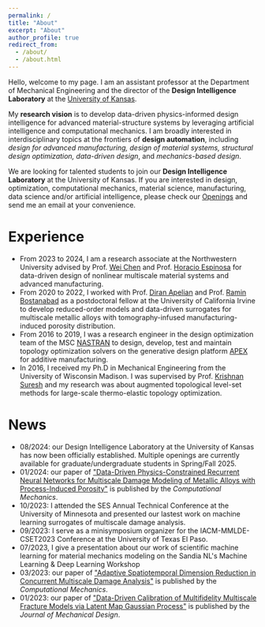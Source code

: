 ```yaml
---
permalink: /
title: "About"
excerpt: "About"
author_profile: true
redirect_from:
  - /about/
  - /about.html
---
```


Hello, welcome to my page. I am an assistant professor at the Department of Mechanical Engineering and the director of the **Design Intelligence Laboratory** at the [University of Kansas](https://me.ku.edu/people/shiguang-deng).

My **research vision** is to develop data-driven physics-informed design intelligence for advanced material-structure systems by leveraging artificial intelligence and computational mechanics.
I am broadly interested in interdisciplinary topics at the frontiers of **design automation**, including *design for advanced manufacturing, design of material systems, structural design optimization, data-driven design*, and *mechanics-based design*.

We are looking for talented students to join our **Design Intelligence Laboratory** at the University of Kansas. If you are interested in design, optimization, computational mechanics, material science, manufacturing, data science and/or artificial intelligence, please check our [Openings](https://sdeng9.github.io/Openings/) and send me an email at your convenience.

Experience
======
* From 2023 to 2024, I am a research associate at the Northwestern University advised by Prof. [Wei Chen](https://www.mccormick.northwestern.edu/research-faculty/directory/profiles/chen-wei.html) and Prof. [Horacio Espinosa](https://www.mccormick.northwestern.edu/research-faculty/directory/profiles/espinosa-horacio.html) for data-driven design of nonlinear multiscale material systems and advanced manufacturing.
* From 2020 to 2022, I worked with Prof. [Diran Apelian](https://engineering.uci.edu/users/diran-apelian) and Prof. [Ramin Bostanabad](https://engineering.uci.edu/users/ramin-bostanabad) as a postdoctoral fellow  at the University of California Irvine to develop reduced-order models and data-driven surrogates for multiscale metallic alloys with tomography-infused manufacturing-induced porosity distribution.
* From 2016 to 2019, I was a research engineer in the design optimization team of the MSC [NASTRAN](https://hexagon.com/products/product-groups/computer-aided-engineering-software/msc-nastran) to design, develop, test and maintain topology optimization solvers on the generative design platform [APEX](https://hexagon.com/products/msc-apex-generative-design) for additive manufacturing.
* In 2016, I received my Ph.D in Mechanical Engineering from the University of Wisconsin Madison.
I was supervised by Prof. [Krishnan Suresh](https://directory.engr.wisc.edu/me/faculty/suresh_krishnan/) and my research was about augmented topological level-set methods for large-scale thermo-elastic topology optimization.
<!-- * In 2012, I received my M.Sc from the University of Wyoming where I was advised by Prof. [Mark Garnich](https://scholar.google.com/citations?user=cWBG64UAAAAJ&hl=en) on the dynamic progressive damage modeling of strain-rate effects of fiber-reinforced composites. -->


News
======
* 08/2024: our Design Intelligence Laboratory at the University of Kansas has now been officially established. Multiple openings are currently available for graduate/undergraduate students in Spring/Fall 2025.
* 01/2024: our paper of ["Data-Driven Physics-Constrained Recurrent Neural Networks for Multiscale Damage Modeling of Metallic Alloys with Process-Induced Porosity"](https://link.springer.com/article/10.1007/s00466-023-02429-1) is published by the _Computational Mechanics_.
* 10/2023: I attended the SES Annual Technical Conference at the University of Minnesota and presented our lastest work on machine learning surrogates of multiscale damage analysis.
* 09/2023: I serve as a minisymposium organizer for the IACM-MMLDE-CSET2023 Conference at the University of Texas El Paso.
* 07/2023, I give a presentation about our work of scientific machine learning for material mechanics modeling on the Sandia NL's Machine Learning & Deep Learning Workshop
* 03/2023: our paper of ["Adaptive Spatiotemporal Dimension Reduction in Concurrent Multiscale Damage Analysis"](https://link.springer.com/article/10.1007/s00466-023-02299-7) is published by the _Computational Mechanics_.
* 01/2023: our paper of ["Data-Driven Calibration of Multifidelity Multiscale Fracture Models via Latent Map Gaussian Process"](https://asmedigitalcollection.asme.org/mechanicaldesign/article/145/1/011705/1147508/Data-Driven-Calibration-of-Multifidelity) is published by the _Journal of Mechanical Design_.
